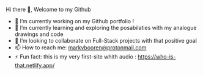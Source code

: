 Hi there 👋, Welcome to my Github

- 🔭 I’m currently working on my Github portfolio !
- 🌱 I’m currently learning and exploring the posabilaties with my analogue drawings and code  
- 👯 I’m looking to collaborate on Full-Stack projects with that positive goal
- 📫 How to reach me: markvbooren@protonmail.com
- ⚡ Fun fact: this is my very first-site whith audio : https://who-is-that.netlify.app/


